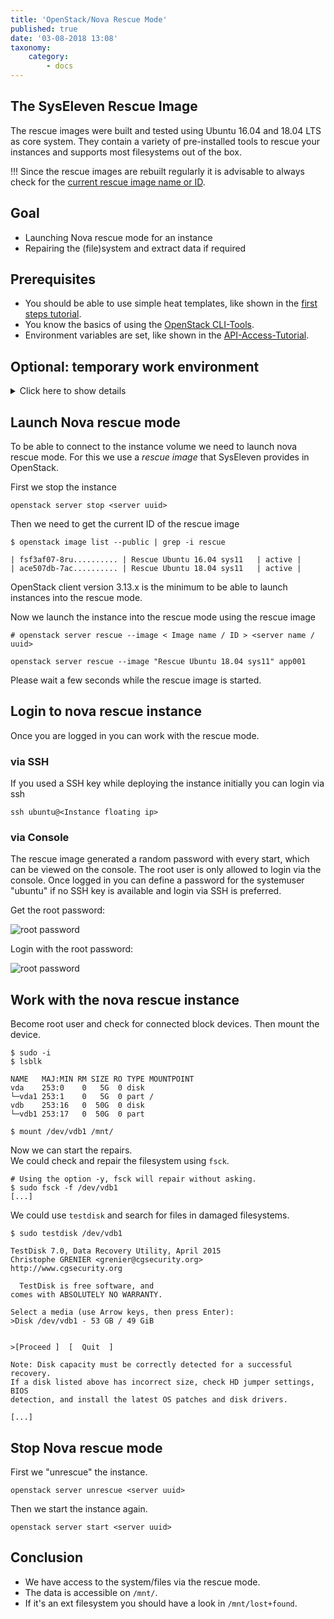 ```yaml
---
title: 'OpenStack/Nova Rescue Mode'
published: true
date: '03-08-2018 13:08'
taxonomy:
    category:
        - docs
---
```


## The SysEleven Rescue Image

The rescue images were built and tested using Ubuntu 16.04 and 18.04 LTS as core system.
They contain a variety of pre-installed tools to rescue your instances and supports most filesystems out of the box.

!!! Since the rescue images are rebuilt regularly it is advisable to always check for the [current rescue image name or ID](#launch-nova-rescue-mode).

## Goal

* Launching Nova rescue mode for an instance
* Repairing the (file)system and extract data if required

## Prerequisites

* You should be able to use simple heat templates, like shown in the [first steps tutorial](../../02.Tutorials/01.firststeps/docs.en.md).
* You know the basics of using the [OpenStack CLI-Tools](../../03.Howtos/02.openstack-cli/docs.en.md).
* Environment variables are set, like shown in the [API-Access-Tutorial](../../02.Tutorials/02.api-access/docs.en.md).

## Optional: temporary work environment

<details/>
<summary>Click here to show details</summary>

### Temporary work environment

For this tutorial, we need a *Linux* environment and the OpenStack client. If you do not have that yet, you can create it with the following commands:

```shell
wget https://raw.githubusercontent.com/syseleven/heat-examples/master/kickstart/kickstart.yaml
...
openstack stack create -t kickstart.yaml --parameter key_name=<ssh key name> <stack name> --wait
...
```

Now we need to connect to the created instance.

```shell
ssh syseleven@<server-ip>
```

The following commands need to be executed in the ssh session.

We also need the OpenStack credentials (openrc-file).
You can download the file [here](https://cloud.syseleven.de/horizon/project/access_and_security/api_access/openrc/).

```shell
source openrc
```

</details>

## Launch Nova rescue mode

To be able to connect to the instance volume we need to launch nova rescue mode.
For this we use a *rescue image* that SysEleven provides in OpenStack.

First we stop the instance

```shell
openstack server stop <server uuid>
```

Then we need to get the current ID of the rescue image

```shell
$ openstack image list --public | grep -i rescue

| fsf3af07-8ru.......... | Rescue Ubuntu 16.04 sys11   | active |
| ace507db-7ac.......... | Rescue Ubuntu 18.04 sys11   | active |
```

<div class="alert alert-dismissible alert-info">
    OpenStack client version 3.13.x is the minimum to be able to launch instances into the rescue mode.
</div>

Now we launch the instance into the rescue mode using the rescue image

```shell
# openstack server rescue --image < Image name / ID > <server name / uuid>

openstack server rescue --image "Rescue Ubuntu 18.04 sys11" app001
```

Please wait a few seconds while the rescue image is started.

## Login to nova rescue instance

Once you are logged in you can work with the rescue mode.

### via SSH

If you used a SSH key while deploying the instance initially you can login via ssh

```shell
ssh ubuntu@<Instance floating ip>
```

### via Console

The rescue image generated a random password with every start, which can be viewed on the console. The root user is only allowed to login via the console. Once logged in you can define a password for the systemuser "ubuntu" if no SSH key is available and login via SSH is preferred.

Get the root password:

![root password](../../images/rescue_pw.png)

Login with the root password:

![root password](../../images/rescue_console_login.png)

## Work with the nova rescue instance

Become root user and check for connected block devices. Then mount the device.

```shell
$ sudo -i
$ lsblk

NAME   MAJ:MIN RM SIZE RO TYPE MOUNTPOINT
vda    253:0    0   5G  0 disk
└─vda1 253:1    0   5G  0 part /
vdb    253:16   0  50G  0 disk
└─vdb1 253:17   0  50G  0 part

$ mount /dev/vdb1 /mnt/
```

Now we can start the repairs.  
We could check and repair the filesystem using `fsck`.

```shell
# Using the option -y, fsck will repair without asking.
$ sudo fsck -f /dev/vdb1
[...]
```

We could use `testdisk` and search for files in damaged filesystems.

```shell
$ sudo testdisk /dev/vdb1

TestDisk 7.0, Data Recovery Utility, April 2015
Christophe GRENIER <grenier@cgsecurity.org>
http://www.cgsecurity.org

  TestDisk is free software, and
comes with ABSOLUTELY NO WARRANTY.

Select a media (use Arrow keys, then press Enter):
>Disk /dev/vdb1 - 53 GB / 49 GiB


>[Proceed ]  [  Quit  ]

Note: Disk capacity must be correctly detected for a successful recovery.
If a disk listed above has incorrect size, check HD jumper settings, BIOS
detection, and install the latest OS patches and disk drivers.

[...]
```

## Stop Nova rescue mode

First we "unrescue" the instance.

```shell
openstack server unrescue <server uuid>
```

Then we start the instance again.

```shell
openstack server start <server uuid>
```

## Conclusion

* We have access to the system/files via the rescue mode.
* The data is accessible on `/mnt/`.
* If it's an ext filesystem you should have a look in `/mnt/lost+found`.
